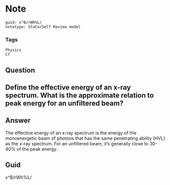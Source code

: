 # Note
```
guid: x^B/rWh%L/
notetype: StuCo/Self Review model
```

### Tags
```
Physics
CT
```

## Question
<h2>Define the effective energy of an x-ray spectrum. What is the approximate relation to peak energy for an unfiltered beam?</h2>

## Answer
<section>
<p>The effective energy of an x-ray spectrum is the energy of the monoenergetic beam of photons that has the same penetrating ability (HVL) as the x-ray spectrum. For an unfiltered beam, it’s generally close to 30-40% of the peak energy.</p>


</section>

## Guid
x^B/rWh%L/
